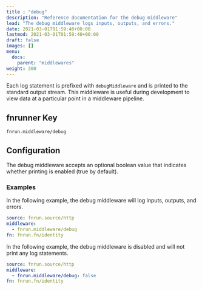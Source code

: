 ```yaml
---
title : "debug"
description: "Reference documentation for the debug middleware"
lead: "The debug middleware logs inputs, outputs, and errors."
date: 2021-03-01T01:59:40+00:00
lastmod: 2021-03-01T01:59:40+00:00
draft: false
images: []
menu:
  docs:
    parent: "middlewares"
weight: 300
---
```


Each log statement is prefixed with `debugMiddleware` and is printed to the
standard output stream. This middleware is useful during development to view 
data at a particular point in a middleware pipeline.

## fnrunner Key
`fnrun.middleware/debug`

## Configuration
The debug middleware accepts an optional boolean value that indicates whether printing is enabled (true by default).


### Examples
In the following example, the debug middleware will log inputs, outputs, and errors.

```yaml
source: fnrun.source/http
middleware:
  - fnrun.middleware/debug
fn: fnrun.fn/identity
```

In the following example, the debug middleware is disabled and will not print
any log statements.

```yaml
source: fnrun.source/http
middleware:
  - fnrun.middleware/debug: false
fn: fnrun.fn/identity
```